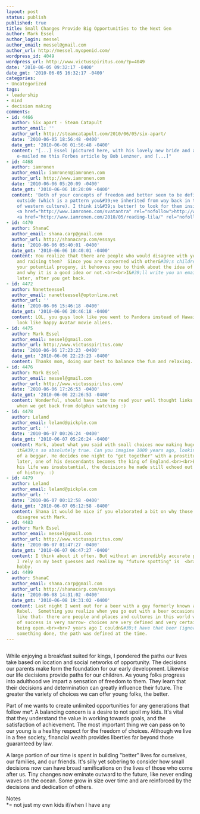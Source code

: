 ```yaml
---
layout: post
status: publish
published: true
title: Small Changes Provide Big Opportunities to the Next Gen
author: Mark Essel
author_login: messel
author_email: messel@gmail.com
author_url: http://messel.myopenid.com/
wordpress_id: 4049
wordpress_url: http://www.victusspiritus.com/?p=4049
date: '2010-06-05 09:32:17 -0400'
date_gmt: '2010-06-05 16:32:17 -0400'
categories:
- Uncategorized
tags:
- leadership
- mind
- decision making
comments:
- id: 4466
  author: Six apart - Steam Catapult
  author_email: ''
  author_url: http://steamcatapult.com/2010/06/05/six-apart/
  date: '2010-06-05 18:56:48 -0400'
  date_gmt: '2010-06-06 01:56:48 -0400'
  content: "[...] Essel (pictured here, with his lovely new bride and a few fish)
    e-mailed me this Forbes article by Bob Lenzner, and [...]"
- id: 4468
  author: iamronen
  author_email: iamronen@iamronen.com
  author_url: http://www.iamronen.com
  date: '2010-06-06 05:20:09 -0400'
  date_gmt: '2010-06-06 10:20:09 -0400'
  content: 'Both of your concepts of freedom and better seem to be defined on the
    outside (which is a pattern you&#39;ve inherited from way back in the history
    of western culture). I think it&#39;s better! to look for them inside:<br>Freedom:
    <a href="http://www.iamronen.com/svatantra" rel="nofollow">http://www.iamronen.com/svatantra</a><br>Better:
    <a href="http://www.iamronen.com/2010/05/reading-lila/" rel="nofollow">http://www.iamronen.com/2010/05/reading-lila/</a>'
- id: 4470
  author: ShanaC
  author_email: shana.carp@gmail.com
  author_url: http://shanacarp.com/essays
  date: '2010-06-06 05:40:01 -0400'
  date_gmt: '2010-06-06 10:40:01 -0400'
  content: You realize that there are people who would disagree with you about children
    and raising them?  Since you are concerned with other&#39;s children as much as
    your potential progeny, it behooves you to think about the idea of offering choice
    and why it is a good idea or not.<br><br>I&#39;ll write you an email about it
    later, after you get back.
- id: 4472
  author: Nanetteessel
  author_email: nanetteessel@optonline.net
  author_url: ''
  date: '2010-06-06 15:46:18 -0400'
  date_gmt: '2010-06-06 20:46:18 -0400'
  content: LOL, you guys look like you went to Pandora instead of Hawaii!  You sure
    look like happy Avatar movie aliens.
- id: 4475
  author: Mark Essel
  author_email: messel@gmail.com
  author_url: http://www.victusspiritus.com/
  date: '2010-06-06 17:23:23 -0400'
  date_gmt: '2010-06-06 22:23:23 -0400'
  content: Thanks mom, doing our best to balance the fun and relaxing.
- id: 4476
  author: Mark Essel
  author_email: messel@gmail.com
  author_url: http://www.victusspiritus.com/
  date: '2010-06-06 17:26:53 -0400'
  date_gmt: '2010-06-06 22:26:53 -0400'
  content: Wonderful, should have time to read your well thought links later  <br>today
    when we get back from dolphin watching :)
- id: 4478
  author: Leland
  author_email: leland@pickple.com
  author_url: ''
  date: '2010-06-07 00:26:24 -0400'
  date_gmt: '2010-06-07 05:26:24 -0400'
  content: Mark, about what you said with small choices now making huge impacts later...
    it&#39;s so absolutely true. Can you imagine 1000 years ago, looking at the life
    of a beggar. He decides one night to "get together" with a prostitute. 500 years
    later, one of his descendants becomes the king of England.<br><br>Even though
    his life was insubstantial, the decisions he made still echoed out into the pages
    of history. :)
- id: 4479
  author: Leland
  author_email: leland@pickple.com
  author_url: ''
  date: '2010-06-07 00:12:58 -0400'
  date_gmt: '2010-06-07 05:12:58 -0400'
  content: Shana it would be nice if you elaborated a bit on why those people would
    disagree with Mark.
- id: 4483
  author: Mark Essel
  author_email: messel@gmail.com
  author_url: http://www.victusspiritus.com/
  date: '2010-06-07 01:47:27 -0400'
  date_gmt: '2010-06-07 06:47:27 -0400'
  content: I think about it often. But without an incredibly accurate predictive  <br>engine,
    I rely on my best guesses and realize my "future spotting" is  <br>just a fun
    hobby.
- id: 4499
  author: ShanaC
  author_email: shana.carp@gmail.com
  author_url: http://shanacarp.com/essays
  date: '2010-06-08 14:31:02 -0400'
  date_gmt: '2010-06-08 19:31:02 -0400'
  content: Last night I went out for a beer with a guy formerly known as the Chassidic
    Rebel.  Something you realize when you go out with a beer occasionally with someone
    like that- there are people and places and cultures in this world where the idea
    of success is very narrow- choices are very defined and very certain, rather than
    being open.<br><br>7 years ago I couldn&#39;t have that beer (ignoring my age).  Not
    something done, the path was defined at the time.
---
```

<p><a href="http://www.victusspiritus.com/wp-content/uploads/2010/06/l_2048_1536_3993DF8E-3E4C-4B14-B2E2-00F48D110C2A.jpeg"><img src="http://www.victusspiritus.com/wp-content/uploads/2010/06/l_2048_1536_3993DF8E-3E4C-4B14-B2E2-00F48D110C2A.jpeg" alt="" class="alignnone size-full" /></a></p>
<p>While enjoying a breakfast suited for kings, I pondered the paths our lives take based on location and social networks of opportunity. The decisions our parents make form the foundation for our early development. Likewise our life decisions provide paths for our children. As young folks progress into adulthood we impart a sensation of freedom to them. They learn that their decisions and determination can greatly influence their future. The greater the variety of choices we can offer young folks, the better. </p>
<p>Part of me wants to create unlimited opportunities for any generations that follow me*. A balancing concern is a desire to not spoil my kids. It's vital that they understand the value in working towards goals, and the satisfaction of achievement. The most important thing we can pass on to our young is a healthy respect for the freedom of choices. Although we live in a free society, financial wealth provides liberties far beyond those guaranteed by law.  </p>
<p>A large portion of our time is spent in building "better" lives for ourselves, our families, and our friends. It's silly yet sobering to consider how small decisions now can have broad ramifications on the lives of those who come after us. Tiny changes now eminate outward to the future, like never ending waves on the ocean. Some grow in size over time and are reinforced by the decisions and dedication of others.</p>
<p>Notes<br />
*= not just my own kids if/when I have any    </p>
